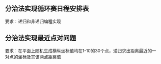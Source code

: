 ## 分治法实现循环赛日程安排表

要求：递归和非递归编程实现

## 分治法实现最近点对问题

要求：在平面上随机生成横纵坐标值均在1-10的30个点，递归求出距离最近的一对点的坐标及其该两点距离值
